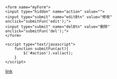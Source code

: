     <form name="myForm">
    <input type="hidden" name="action" value="">
    <input type="submit" name="editBtn" value="修改" οnclick="submitFun('edit');">
    <input type="submit" name="delBtn" value="删除" οnclick="submitFun('del');">
    </form>
    
    <script type="text/javascript">
        function submitFun(act){
            $('#action').val(act);
        }
    </script>
    
[link](https://blog.csdn.net/xiaozhen0610/article/details/107744490)